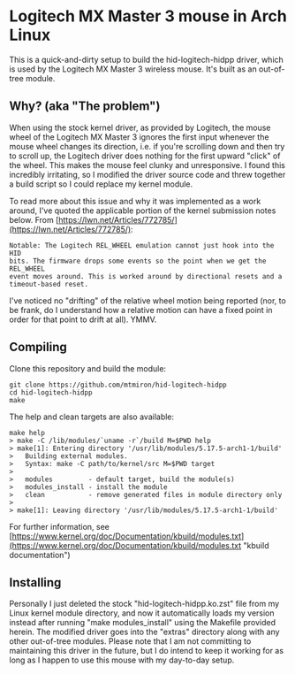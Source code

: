 # Logitech MX Master 3 mouse in Arch Linux
This is a quick-and-dirty setup to build the hid-logitech-hidpp driver, which is used by the Logitech MX Master 3 wireless mouse.  It's built as an out-of-tree module.

## Why? (aka "The problem")
When using the stock kernel driver, as provided by Logitech, the mouse wheel of the Logitech MX Master 3 ignores the first input whenever the mouse wheel changes its direction, i.e. if you're scrolling down and then try to scroll up, the Logitech driver does nothing for the first upward "click" of the wheel.  This makes the mouse feel clunky and unresponsive.  I found this incredibly irritating, so I modified the driver source code and threw together a build script so I could replace my kernel module.

To read more about this issue and why it was implemented as a work around, I've quoted the applicable portion of the kernel submission notes below.  From [https://lwn.net/Articles/772785/](https://lwn.net/Articles/772785/):

```
Notable: The Logitech REL_WHEEL emulation cannot just hook into the HID
bits. The firmware drops some events so the point when we get the REL_WHEEL
event moves around. This is worked around by directional resets and a
timeout-based reset.
```

I've noticed no "drifting" of the relative wheel motion being reported (nor, to be frank, do I understand how a relative motion can have a fixed point in order for that point to drift at all).  YMMV.


## Compiling
Clone this repository and build the module:
```
git clone https://github.com/mtmiron/hid-logitech-hidpp
cd hid-logitech-hidpp
make
```

The help and clean targets are also available:
```
make help
> make -C /lib/modules/`uname -r`/build M=$PWD help
> make[1]: Entering directory '/usr/lib/modules/5.17.5-arch1-1/build'
>   Building external modules.
>   Syntax: make -C path/to/kernel/src M=$PWD target
>
>   modules         - default target, build the module(s)
>   modules_install - install the module
>   clean           - remove generated files in module directory only
>
> make[1]: Leaving directory '/usr/lib/modules/5.17.5-arch1-1/build'
```


For further information, see [https://www.kernel.org/doc/Documentation/kbuild/modules.txt](https://www.kernel.org/doc/Documentation/kbuild/modules.txt "kbuild documentation")

## Installing
Personally I just deleted the stock "hid-logitech-hidpp.ko.zst" file from my Linux kernel module directory, and now it automatically loads my version instead after running "make modules_install" using the Makefile provided herein.  The modified driver goes into the "extras" directory along with any other out-of-tree modules.  Please note that I am not committing to maintaining this driver in the future, but I do intend to keep it working for as long as I happen to use this mouse with my day-to-day setup.
